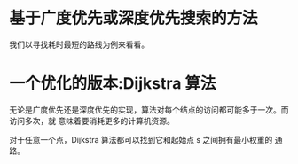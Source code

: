 # 基于广度优先或深度优先搜索的方法

我们以寻找耗时最短的路线为例来看看。


# 一个优化的版本:Dijkstra 算法
无论是广度优先还是深度优先的实现，算法对每个结点的访问都可能多于一次。而访问多次，就
意味着要消耗更多的计算机资源。

对于任意一个点，Dijkstra 算法都可以找到它和起始点 s 之间拥有最小权重的 通路。

